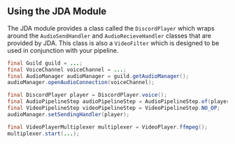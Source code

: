 ## Using the JDA Module

The JDA module provides a class called the `DiscordPlayer` which wraps around the `AudioSendHandler` and
`AudioRecieveHandler`
classes that are provided by JDA. This class is also a `VideoFilter` which is designed to be used in conjunction with
your pipeline.

```java
final Guild guild = ...;
final VoiceChannel voiceChannel = ...;
final AudioManager audioManager = guild.getAudioManager();
audioManager.openAudioConnection(voiceChannel);

final DiscordPlayer player = DiscordPlayer.voice();
final AudioPipelineStep audioPipelineStep = AudioPipelineStep.of(player);
final VideoPipelineStep videoPipelineStep = VideoPipelineStep.NO_OP;
audioManager.setSendingHandler(player);

final VideoPlayerMultiplexer multiplexer = VideoPlayer.ffmpeg();
multiplexer.start(...);
```